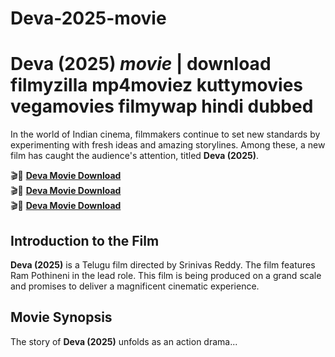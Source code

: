# Deva-2025-movie
# Deva (2025) *movie* | download filmyzilla mp4moviez kuttymovies vegamovies filmywap hindi dubbed

In the world of Indian cinema, filmmakers continue to set new standards by experimenting with fresh ideas and amazing storylines. Among these, a new film has caught the audience's attention, titled **Deva (2025)**. 

🎬🎥 **[Deva Movie Download](#)**  
🎬🎥 **[Deva Movie Download](#)**  
🎬🎥 **[Deva Movie Download](#)**  

## Introduction to the Film  
**Deva (2025)** is a Telugu film directed by Srinivas Reddy. The film features Ram Pothineni in the lead role. This film is being produced on a grand scale and promises to deliver a magnificent cinematic experience.

## Movie Synopsis  
The story of **Deva (2025)** unfolds as an action drama...
